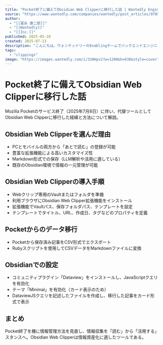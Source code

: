 ```yaml
---
title: "Pocket終了に備えてObsidian Web Clipperに移行した話 | Wantedly Engineer Blog"
source: "https://www.wantedly.com/companies/wantedly/post_articles/978503"
author:
  - "[[冨永 康二郎]]"
  - "[[Wantedly]]"
  - "[[Inc.]]"
published: 2025-05-28
created: 2025-07-13
description: "こんにちは。ウォンテッドリーのEnablingチームでバックエンドエンジニアをしている冨永(@kou_tominaga)です。Enablingチームでは技術的な取り組みを社外にも発信すべく、メン..."
tags:
  - "clippings"
image: "https://images.wantedly.com/i/33AHpv2?w=1200&h=630&style=cover"
---
```

# Pocket終了に備えてObsidian Web Clipperに移行した話

Mozilla Pocketのサービス終了（2025年7月8日）に伴い、代替ツールとしてObsidian Web Clipperに移行した経緯と方法について解説。

## Obsidian Web Clipperを選んだ理由

- PCとモバイルの両方から「あとで読む」の登録が可能
- 豊富な拡張機能による高いカスタマイズ性
- Markdown形式での保存（LLM解析や活用に適している）
- 既存のObsidian環境で情報の一元管理が可能

## Obsidian Web Clipperの導入手順

- Webクリップ専用のVaultまたはフォルダを準備
- 利用ブラウザにObsidian Web Clipper拡張機能をインストール
- 拡張機能でVaultパス、保存フォルダパス、テンプレートを設定
- テンプレートでタイトル、URL、作成日、タグなどのプロパティを定義

## Pocketからのデータ移行

- Pocketから保存済み記事をCSV形式でエクスポート
- Rubyスクリプトを使用してCSVデータをMarkdownファイルに変換

## Obsidianでの設定

- コミュニティプラグイン「Dataview」をインストールし、JavaScriptクエリを有効化
- テーマ「Minimal」を有効化（カード表示のため）
- DataviewJSクエリを記述したファイルを作成し、移行した記事をカード形式で表示

## まとめ

Pocket終了を機に情報管理方法を見直し、情報収集を「読む」から「活用する」スタンスへ。Obsidian Web Clipperは情報資産化に適したツールである。
